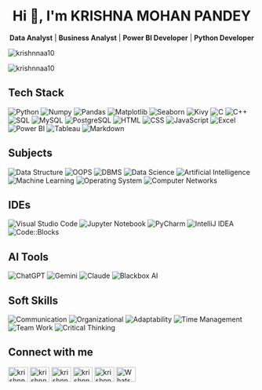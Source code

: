 <h1 align="center">Hi 👋, I'm KRISHNA MOHAN PANDEY</h1>
<p align="center">
  <b>Data Analyst</b> | <b>Business Analyst</b> | <b>Power BI Developer</b> | <b>Python Developer</b>
</p>


<p align="left"> <img src="https://komarev.com/ghpvc/?username=krishnnaa10&label=Profile%20views&color=0e75b6&style=flat" alt="krishnnaa10" /> </p>

<p><img align="center" src="https://github-readme-stats.vercel.app/api/top-langs?username=krishnnaa10&show_icons=true&locale=en&layout=compact" alt="krishnnaa10" /></p>


## Tech Stack
![Python](https://img.shields.io/badge/-Python-05122A?style=flat-square&logo=Python&color=353535) 
![Numpy](https://img.shields.io/badge/-Numpy-05122A?style=flat-square&logo=Numpy&color=353535) 
![Pandas](https://img.shields.io/badge/-Pandas-05122A?style=flat-square&logo=Pandas&color=353535) 
![Matplotlib](https://img.shields.io/badge/-Matplotlib-05122A?style=flat-square&logo=Matplotlib&color=353535) 
![Seaborn](https://img.shields.io/badge/-Seaborn-05122A?style=flat-square&logo=Seaborn&color=353535) 
![Kivy](https://img.shields.io/badge/-Kivy-05122A?style=flat-square&logo=Kivy&color=353535) 
![C](https://img.shields.io/badge/-C-05122A?style=flat-square&logo=C&color=353535) 
![C++](https://img.shields.io/badge/-C++-05122A?style=flat-square&logo=C%2B%2B&color=353535) 
![SQL](https://img.shields.io/badge/-SQL-05122A?style=flat-square&logo=SQL&color=353535) 
![MySQL](https://img.shields.io/badge/-MySQL-05122A?style=flat-square&logo=MySQL&color=353535) 
![PostgreSQL](https://img.shields.io/badge/-PostgreSQL-05122A?style=flat-square&logo=PostgreSQL&color=353535) 
![HTML](https://img.shields.io/badge/-HTML-05122A?style=flat-square&logo=HTML5&color=353535) 
![CSS](https://img.shields.io/badge/-CSS-05122A?style=flat-square&logo=CSS3&color=353535) 
![JavaScript](https://img.shields.io/badge/-JavaScript-05122A?style=flat-square&logo=JavaScript&color=353535) 
![Excel](https://img.shields.io/badge/-Excel-05122A?style=flat-square&logo=Microsoft-Excel&color=353535) 
![Power BI](https://img.shields.io/badge/-Power%20BI-05122A?style=flat-square&logo=Power-BI&color=353535) 
![Tableau](https://img.shields.io/badge/-Tableau-05122A?style=flat-square&logo=Tableau&color=353535) 
![Markdown](https://img.shields.io/badge/-Markdown-05122A?style=flat-square&logo=Markdown&color=353535)


## Subjects
![Data Structure](https://img.shields.io/badge/-Data%20Structure-05122A?style=flat-square&color=353535)
![OOPS](https://img.shields.io/badge/-OOPS-05122A?style=flat-square&color=353535)
![DBMS](https://img.shields.io/badge/-DBMS-05122A?style=flat-square&color=353535)
![Data Science](https://img.shields.io/badge/-Data%20Science-05122A?style=flat-square&color=353535)
![Artificial Intelligence](https://img.shields.io/badge/-Artificial%20Intelligence-05122A?style=flat-square&color=353535)
![Machine Learning](https://img.shields.io/badge/-Machine%20Learning-05122A?style=flat-square&color=353535)
![Operating System](https://img.shields.io/badge/-Operating%20System-05122A?style=flat-square&color=353535)
![Computer Networks](https://img.shields.io/badge/-Computer%20Networks-05122A?style=flat-square&color=353535)


## IDEs
![Visual Studio Code](https://img.shields.io/badge/-Visual%20Studio%20Code-05122A?style=flat-square&logo=Visual-Studio-Code&color=353535) 
![Jupyter Notebook](https://img.shields.io/badge/-Jupyter%20Notebook-05122A?style=flat-square&logo=Jupyter&color=353535) 
![PyCharm](https://img.shields.io/badge/-PyCharm-05122A?style=flat-square&logo=PyCharm&color=353535) 
![IntelliJ IDEA](https://img.shields.io/badge/-IntelliJ%20IDEA-05122A?style=flat-square&logo=IntelliJ-IDEA&color=353535) 
![Code::Blocks](https://img.shields.io/badge/-Code::Blocks-05122A?style=flat-square&logo=Codeblocks&color=353535)


## AI Tools
![ChatGPT](https://img.shields.io/badge/-ChatGPT-05122A?style=flat-square&color=353535) 
![Gemini](https://img.shields.io/badge/-Gemini-05122A?style=flat-square&color=353535) 
![Claude](https://img.shields.io/badge/-Claude-05122A?style=flat-square&color=353535)
![Blackbox AI](https://img.shields.io/badge/-Blackbox%20AI-05122A?style=flat-square&color=353535)


## Soft Skills
![Communication](https://img.shields.io/badge/-Communication-05122A?style=flat-square&color=353535)
![Organizational](https://img.shields.io/badge/-Organizational-05122A?style=flat-square&color=353535)
![Adaptability](https://img.shields.io/badge/-Adaptability-05122A?style=flat-square&color=353535)
![Time Management](https://img.shields.io/badge/-Time%20Management-05122A?style=flat-square&color=353535)
![Team Work](https://img.shields.io/badge/-Team%20Work-05122A?style=flat-square&color=353535)
![Critical Thinking](https://img.shields.io/badge/-Critical%20Thinking-05122A?style=flat-square&color=353535)


## Connect with me
<a href="https://github.com/krishnnaa10" target="blank"><img align="center" src="https://raw.githubusercontent.com/rahuldkjain/github-profile-readme-generator/master/src/images/icons/Social/github.svg" alt="krishnnaa15" height="30" width="40" /></a>
<a href="https://linkedin.com/in/krishnnaa15" target="blank"><img align="center" src="https://raw.githubusercontent.com/rahuldkjain/github-profile-readme-generator/master/src/images/icons/Social/linked-in-alt.svg" alt="krishnnaa15" height="30" width="40" /></a>
<a href="https://www.hackerrank.com/profile/krishnamohan7486" target="blank"><img align="center" src="https://raw.githubusercontent.com/rahuldkjain/github-profile-readme-generator/master/src/images/icons/Social/hackerrank.svg" alt="krishnnaa15" height="30" width="40" /></a>
<a href="https://x.com/Krishhnaa10" target="blank"><img align="center" src="https://raw.githubusercontent.com/rahuldkjain/github-profile-readme-generator/master/src/images/icons/Social/twitter.svg" alt="krishnnaa15" height="30" width="40" /></a>
<a href="https://instagram.com/krishnnaa15" target="blank"><img align="center" src="https://raw.githubusercontent.com/rahuldkjain/github-profile-readme-generator/master/src/images/icons/Social/instagram.svg" alt="krishnnaa15" height="30" width="40" /></a>
<a href="https://wa.me/917870820898" target="_blank"><img align="center" src="https://raw.githubusercontent.com/rahuldkjain/github-profile-readme-generator/master/src/images/icons/Social/whatsapp.svg" alt="WhatsApp" height="30" width="40" /></a>



